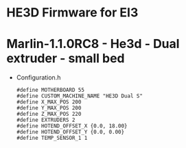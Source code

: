 # HE3D Firmware for EI3

# Marlin-1.1.0RC8 - He3d - Dual extruder - small bed

  - Configuration.h

		#define MOTHERBOARD 55
		#define CUSTOM_MACHINE_NAME "HE3D Dual S"
		#define X_MAX_POS 200
		#define Y_MAX_POS 200
		#define Z_MAX_POS 220
		#define EXTRUDERS 2
		#define HOTEND_OFFSET_X {0.0, 18.00}
		#define HOTEND_OFFSET_Y {0.0, 0.00}
		#define TEMP_SENSOR_1 1